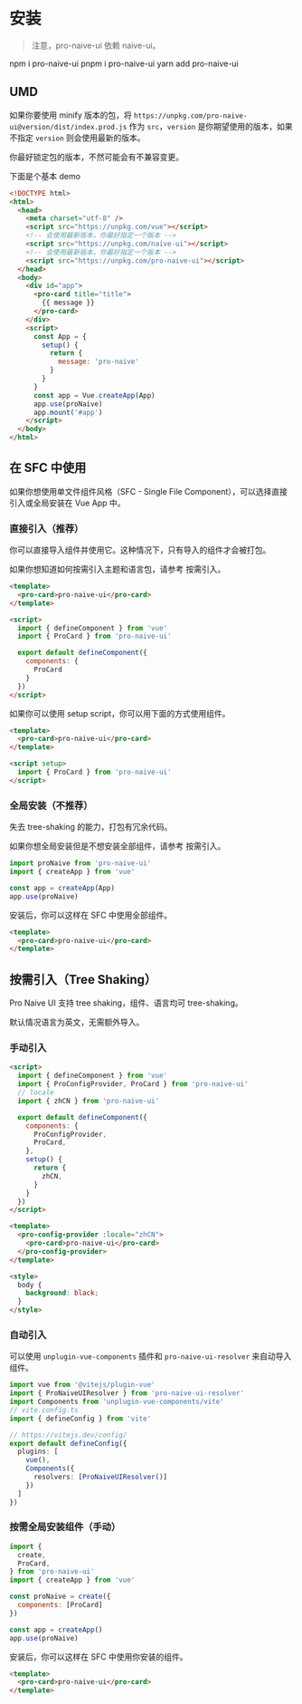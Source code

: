 <!--anchor:on-->

# 安装

> 注意，pro-naive-ui 依赖 naive-ui。

<n-tabs type="line" animated>
  <n-tab-pane name="npm" tab="npm">
    <n-card embedded>
      <n-code>npm i pro-naive-ui</n-code>
    </n-card>
  </n-tab-pane>
  <n-tab-pane name="pnpm" tab="pnpm">
    <n-card embedded>
      <n-code>pnpm i pro-naive-ui</n-code>
    </n-card>
  </n-tab-pane>
  <n-tab-pane name="yarn" tab="yarn">
    <n-card embedded>
      <n-code>yarn add pro-naive-ui</n-code>
    </n-card>
  </n-tab-pane>
</n-tabs>


## UMD

如果你要使用 minify 版本的包，将 `https://unpkg.com/pro-naive-ui@version/dist/index.prod.js` 作为 `src`，`version` 是你期望使用的版本，如果不指定 `version` 则会使用最新的版本。

你最好锁定包的版本，不然可能会有不兼容变更。

下面是个基本 demo

```html
<!DOCTYPE html>
<html>
  <head>
    <meta charset="utf-8" />
    <script src="https://unpkg.com/vue"></script>
    <!-- 会使用最新版本，你最好指定一个版本 -->
    <script src="https://unpkg.com/naive-ui"></script>
    <!-- 会使用最新版本，你最好指定一个版本 -->
    <script src="https://unpkg.com/pro-naive-ui"></script>
  </head>
  <body>
    <div id="app">
      <pro-card title="title">
        {{ message }}
      </pro-card>
    </div>
    <script>
      const App = {
        setup() {
          return {
            message: 'pro-naive'
          }
        }
      }
      const app = Vue.createApp(App)
      app.use(proNaive)
      app.mount('#app')
    </script>
  </body>
</html>
```

## 在 SFC 中使用

如果你想使用单文件组件风格（SFC - Single File Component），可以选择直接引入或全局安装在 Vue App 中。

### 直接引入（推荐）

你可以直接导入组件并使用它。这种情况下，只有导入的组件才会被打包。

如果你想知道如何按需引入主题和语言包，请参考 <n-a href="#按需引入（Tree-Shaking）">按需引入</n-a>。

```html
<template>
  <pro-card>pro-naive-ui</pro-card>
</template>

<script>
  import { defineComponent } from 'vue'
  import { ProCard } from 'pro-naive-ui'

  export default defineComponent({
    components: {
      ProCard
    }
  })
</script>
```

如果你可以使用 setup script，你可以用下面的方式使用组件。

```html
<template>
  <pro-card>pro-naive-ui</pro-card>
</template>

<script setup>
  import { ProCard } from 'pro-naive-ui'
</script>
```

### 全局安装（不推荐）

失去 tree-shaking 的能力，打包有冗余代码。

如果你想全局安装但是不想安装全部组件，请参考 <n-a href="#按需引入（Tree-Shaking）">按需引入</n-a>。

```js
import proNaive from 'pro-naive-ui'
import { createApp } from 'vue'

const app = createApp(App)
app.use(proNaive)
```

安装后，你可以这样在 SFC 中使用全部组件。

```html
<template>
  <pro-card>pro-naive-ui</pro-card>
</template>
```

## 按需引入（Tree Shaking）

Pro Naive UI 支持 tree shaking，组件、语言均可 tree-shaking。

默认情况语言为英文，无需额外导入。

### 手动引入

```html
<script>
  import { defineComponent } from 'vue'
  import { ProConfigProvider, ProCard } from 'pro-naive-ui'
  // locale
  import { zhCN } from 'pro-naive-ui'

  export default defineComponent({
    components: {
      ProConfigProvider,
      ProCard,
    },
    setup() {
      return {
        zhCN,
      }
    }
  })
</script>

<template>
  <pro-config-provider :locale="zhCN">
    <pro-card>pro-naive-ui</pro-card>
  </pro-config-provider>
</template>

<style>
  body {
    background: black;
  }
</style>
```

### 自动引入

可以使用 `unplugin-vue-components` 插件和 `pro-naive-ui-resolver` 来自动导入组件。

```ts
import vue from '@vitejs/plugin-vue'
import { ProNaiveUIResolver } from 'pro-naive-ui-resolver'
import Components from 'unplugin-vue-components/vite'
// vite.config.ts
import { defineConfig } from 'vite'

// https://vitejs.dev/config/
export default defineConfig({
  plugins: [
    vue(),
    Components({
      resolvers: [ProNaiveUIResolver()]
    })
  ]
})
```

### 按需全局安装组件（手动）

```js
import {
  create,
  ProCard,
} from 'pro-naive-ui'
import { createApp } from 'vue'

const proNaive = create({
  components: [ProCard]
})

const app = createApp()
app.use(proNaive)
```

安装后，你可以这样在 SFC 中使用你安装的组件。

```html
<template>
  <pro-card>pro-naive-ui</pro-card>
</template>
```
